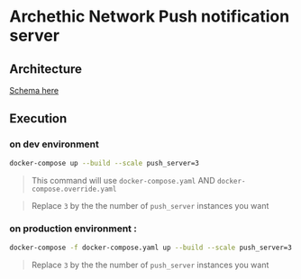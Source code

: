 # Archethic Network Push notification server

## Architecture

[Schema here](https://viewer.diagrams.net/?tags=%7B%7D&highlight=0000ff&edit=_blank&layers=1&nav=1&title=Archethic_notif#R7R1pc6rK8tdYdc6rSgoGcPnokhhy1SyaGP3yik0cBfEBKvjrXw%2BLsqkkUbNcc04iDLP2Pt3NWGDqutM0hfm4bciKVkCU7BSYRgEhRJcZ%2BCAlrl9SrAQFqollv4jeFnTxWgkKqaB0gWXFilW0DUOz8TxeKBmzmSLZsTLBNI1VvNrI0OKjzgVVSRV0JUFLl%2FaxbI%2F90jJHbcvvFKyOw5FpKniiC2HloMAaC7KxihQxNwWmbhqG7V%2FpTl3RCPBCuPjtbnc83UzMVGZ2ngb1er0zum0%2BNu3Zfwf8cFqb3GhXQS9LQVsECw4ma7shBMa2rsEVXWBqS8W0McCmJYiK9mhY2MbGDJ6Jhm0bOlTQyIOaIE1V01jM5LqhGabXCzPyfiJ9VDWskra2MYfSDXAouJEFa6zIwY1lm8Z0A3varzsnc9MdldDcNTas0rWOLekaz8fGTNk0igwvUeQfPElDLQQBzEtxIkUBFJuKoSu26UKV4CnLBBgNSJqpBPerLYEwnF80jtBGKagmBCSpbnreYg0uAsS9A4noMBKx7tF5TbDmPpeMsENAXJsrJoZZKAROMBSwlfK4LapFkC8ECJMAct6z3TgbGTM7AnwWlUq12m7ykJWRsNDsoGEgA2hEhpgLEp6pPUIjDQYKgnU0sK4CqDQswl8s6uTvbGQKgPeFZC9MhcDRELGm%2FFeE4ZSZfG0t1SOhny5dczECoMtpAihSaQIonooAmAwCKG4A6knHEBnF%2Fy2IwAFAMBRVIiwZKSqq5PNZkbEVdgDz8fvwn6UIC%2Bragqgpdct6XmiepL7%2BT5xwQn4NafB0UiRF3d6Q1bCUihCQLNhCgan6t%2BiWUAeqOTBnVH%2B866ChW2PFvrOQ1hQW7p4pqWEsW4zMyC7HtF1uKenSsj2prtr1ylrWJczfjW2xya0fZoMKr48p%2Ba62fsDlpay%2FTuTmzULol5eifrsQXV6VkTaVm2qFn9ywrUnbeehNuYfegOs0VLfT4F0e14xhX5sJd09Qh1%2B1yDgN%2BO1NV511m3poDNZt0o%2BuaTJ1v1QaFG7Xqyu%2BsaO%2Fxs4%2BYM33uMMOetY9rJpS%2Bo7G3z1zUvOlws%2BeNeXuaTlgOmt%2Bwuo8Mx4%2FrKYLiXlaKWg4F5urIr8eoIf%2Bs96Z2JWwn9asQ7XfbF3oO9YDblPtiUoPJ0%2BlUXcwUZo3pXqXW8uN%2B9JQ1yyxYUwG%2FdfJQB%2BOHxgqHKPcYvy5POKgTc%2BZDvvD9eb%2BaVom7eXmq8s3telj974GUGMfuzzVmgwouOb86xsOrhmh%2F0wJBEq9pwWsHvPNsSb0ZUP2yngoG0AZrOnuWZO014Xw9ryGPmkJvbovQMsD9Pooaq%2FrYZdXB6hiiQxvC32OGr7dr0TkjOWmthQxTdZMykjb9ctUrkfgdg9r0IcvQ0tElSmM5X22%2Bp2l2Ky4MNfJUB%2FqPC5HMOKv8rUuNl8Xw3ptLk4o%2FIIqtKR3tGfmfiw1x%2FOByy%2BjUGmhYBWRkR%2Bb9FhClir0gZ6mPNAqoT2AxOQJrqfeNdAFXMvz4d2zAbNxOnWWITQmNF%2FnQzSmSFkbs0wH86rYv10L9F4oJVYxQJo7QEBbzQ7r9wRwZMjIN25rwq8BRwQG69bkhYXrAI480OCrK9bVyVN3ilvryIrqFXvw1jG39LFaDpuvurStUwYOnojN2zXhYEKzfAwinTlA0Rp2axOPe3oDgAChiw6hGwRzcoI5Oa2J5Cbw0nMmwts99P4CqyCw5H34fbD1FFoPwtbOQ511H%2Bq8KgG2213AAo5gmKwzvkYfDgQL%2BsrgKX4OI1MSSBoJDUFKUYSP3UGfWwMsqGFXtQGLbKdehc8pjlKOBM%2BFeqKtTo%2Flu%2Fu5UlcXnW7Vbk1Uhq9De7fq3QOV0A%2FdqtuGz7ZLIEAojCLUg6DcgXK3rasAhRdOnqiLduPZaPVuFp2eVoR5RvHjpKC0Grw9GyCNvNkP9Yor9qCmXqGgXPun0V6DzAN59%2BK23SoZEWTdE1k9kQYduKe8Gbgs1emrUK9KyRNvZN579mYQiFsAPY9b5cZNnMLuasDVqjoE6uj1bmAFvArtnId%2BbDV8G1bTnu3tC3hSisrZpgQyxBlLTBtwA7IS8%2B%2BgDg%2BibkAdwI9AKTH%2BT3CaG0jAidLzpV978gJ8zm9oNrbm%2FVzhw7i7Gdt56O4dm4Ox0WZsv3522yhVr1dLiRnOHlWi8Mn%2FY5hs5bjBjrIM9mLaXmNPZa9xhw12MFmrZPtKDG5NsCwsxY0qzzLaGNyKDJvWoLFh2mNDNWaCdrMtrUkLc%2BlVp%2FeB1DIWpqQc3i%2Fagqkq9uEtCZnXXgRFMMBlWMxhmalogo2X8T15FlqCER4N7Nm9Af6ZBAEUKwnM%2BusOWkX30ImOinRi65c06X3ApDryqGSz7I8TTnGnoS9uLfSY5b8lqdDMJw%2BuLG%2BTVYUKCM0dv1liG0Dv3AJsilODimayRMZLAp7ATN%2BOoikjOz1mz%2BkCSf7J7E7QiYk%2FE625d0%2F1nPpYwLOmMlMsbFVl2VQs2LbUczZ%2BZ4O54GqGIHdhHYK3wfSAR27%2FxPuiYAWyYj6aeCnYyj%2BK%2B3c3cACEHnw%2BA7J3dJ%2FauqmKtwfL3ud7w6V3WjqWZU%2BiwIrxmmz9Ahk0J0TvsQFXK3DZknuvNEyK841TLxgk5jfLEvNX1DUqhf7FgENDSfRJCcLFe6Ur8Q6M0chSTsLxocD5gboC%2FUhdwZUPiPi8uqKU0BVJnbNDVQAmBTdSLWCr3fMtJowbito7rVT9uNsYLvwZHJeKs%2FzMp1JcqHB%2BxWU7UNmrRwFSe85WKWTIZ4AClkE5gPbIp%2BpSyien0rKda8vXRgsRNFFms78%2FTFtsBOJ3Vhd0Md5rooMTqgv216sL5lupC5rOFr%2FvVhepjtB5txZ01qb0VCIacEhdwW9fEbuGNCW8QM0MG4%2F2GrN5hXne6dG7podHf6SxAMJEuxOsjtFdiJZkYlExrT%2BZu46%2Ffz1CAtE8OzDd44PyKBD7rPoD%2FZJPkwVg9df0qR1coBPDnnLvGw%2Fdf2pWOTo%2Fcocf34Eme8qo9fP3lht9%2BJ2thSuU7LdUPpvBsNullFs0UYdEU1jQISIeEO4FfBEFUuN9QulQMBpQbMcJLp4IMvOzQ0ZY0xJFqeSGnaS5GmOw3OeCZ8usTGGesph2mkD5HdZMJZ5hwKQd1lkJBsypHNZ06bBZeckTSiIx5OLQAVBirxGXQuRZU4Xo8mFEXnKFjpcrRCVzhUrFTCI4a7pQ6L285Atd8oUu%2BUKXfKFLvtAlX%2BiSL3TJF7rkC4Whu7grtrzDcD9nyhD6uXHgcPN40LMfbk6%2BiWufSZABjSJ08O7MISoRDWbTfR0pIsxU4tGnMrcZatfsWKZ8oMlp4sLonHHhIyY0%2BUXdhdhXRMsLYPwp7HCM5vUvZ%2Fhev6lPFf2ICGycoM8XgUVfHYG1QIzY6e694lushWN8Qp6X88rzyreS53RCBJfKHxfnyb7KVG5xfjRCO2fAFh1PduYOKnaPGVT8faEt9CNCW8lumbNFttA5I1sbO6AQJDJso1watmxlhmfqJdaVHSYpxz3kRTq3h%2FwY8a6x3WW58u2QvXttuBh32%2F9cqf%2FW1%2BIzREkKtTvxSG%2F0dIBItpSOWp4q2JWJRXQYi5dYVzTW9Un8M8lgF2xzzxnsyiSCy7vxl1jXJdZ1iXVdYl2XWNcl1nWJdf3CWNenzLZKwpPFMJk226mCXZk221e7UAtZbsu4Z3TftjHqGN23McmBpDN5RlHSNRohgne7RpPno7FUurPj%2BUYzAfxzXKPdhfi4sMZeZvQHvJ3zsG0PNvaz3O8FepXf6S79Gjdobu9mnJ12i5Uv8YLSTCXeL5Pgh6O4QTMXneUF%2FbbhqPeLXJRT5DLfTORWEkISsR%2BXuKm%2BimcXuFnvB5zw5cGzx6IEWSZi2pOy537TLSKtk%2BL%2Bx0W1jinOi18mzs8S1Mpcc9brG6eKaRGCL2zey6Ws7dtamdSV4rmfFMH6nOebrsQFcDEd%2BKDZrMgHuuZ2E9%2BntlBZr3h8mdqfheGnrc7fgj6l80%2Bbk1L6Uq2feMm%2FhD6egsJVPpyC8t6MwiJKTLtyMKMw2YSmqKOnFGbvwbMSZX%2BTKRI5M%2BHfo%2BsrX6brE4mE9NlUfeaZSQlMpgL6svdTiASht3o1miywle0e5kXL0Ba2UjWlMMpMSjd36Eh6MukZ2hEf3iTXnSVATKMUnG%2BxqYiCpaThDWwnjQsZof04ZVNxzoqaMIAkji6zt8wueyeZx6FKc3Q9CmcE7AZKNOhXS0SJTR9cO6PIGxbOy%2BpBnkHLq9bgCqkUhor3U0hnKOQilz10v1dDM%2BiaTVNIaGF99gC4uKo7G7tnJSr8DovtU77yHORwUs84G5f%2FqJg4%2BjG3Wzx5CC2d80DAoxFYVlTlB7xrkdswIsA74B%2F5vQaSLz6%2BxEJKcMhV%2BRTvWmQvOsdB2j%2FMREoE4rJyKM9sHqUDCBfz6CvNI%2B7faR7lOIHoK3ICjnTS5UdRfULTh%2BUS33KVzLbPb%2FkksoLpfIbPe71UbMLlFJ7cvHNe3N76J3JPfSvH7O547EZ6hzePgm0rJhF%2FoO6p8sk5YvfZr1%2FFEMmDwcsf5IerctxgKiaPjD3ae%2BAJbwu9nx%2BS9RnmDPyQea7BqXYlLHRJfWRncvSZkMNv4%2FG1I2yXPn3uLTksfLOF2v2awzc9yvYXbOK%2B0M1dimcoldG5LLuzngHBCgX%2F5Oks5vvUEcrv81WYirBNKLF%2B4GvOh0Pv35OBGDbprkDMcTioUor3yxxhbwS32y%2BI9qtvv2abufk%2F) 


## Execution
### on dev environment

```sh
docker-compose up --build --scale push_server=3
```

> This command will use `docker-compose.yaml` AND `docker-compose.override.yaml`

> Replace `3` by the the number of `push_server` instances you want


### on production environment :

```sh
docker-compose -f docker-compose.yaml up --build --scale push_server=3
```

> Replace `3` by the the number of `push_server` instances you want